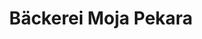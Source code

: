 ---
title: "Bäckerei Moja Pekara"
url: /muenchen/baeckerei-moja-pekara-dachauer-strasse/
shop: Bäckerei
---